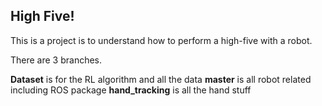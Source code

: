 ## High Five!

This is a project is to understand how to perform a high-five with a robot.

There are 3 branches.

**Dataset** is for the RL algorithm and all the data
**master** is all robot related including ROS package
**hand_tracking** is all the hand stuff
